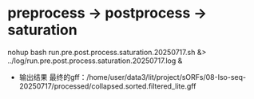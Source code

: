 # preprocess -> postprocess -> saturation
nohup bash run.pre.post.process.saturation.20250717.sh &> ../log/run.pre.post.process.saturation.20250717.log &

- 输出结果
    最终的gff：/home/user/data3/lit/project/sORFs/08-Iso-seq-20250717/processed/collapsed.sorted.filtered_lite.gff